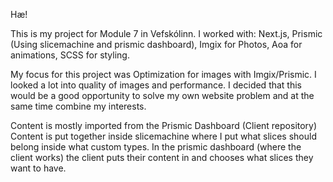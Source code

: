 Hæ! 

This is my project for Module 7 in Vefskólinn. 
I worked with: Next.js, Prismic (Using slicemachine and prismic dashboard), Imgix for Photos, Aoa for animations, SCSS for styling.

My focus for this project was Optimization for images with Imgix/Prismic. 
I looked a lot into quality of images and performance.
I decided that this would be a good opportunity to solve my own website problem and at the same time combine my interests. 

Content is mostly imported from the Prismic Dashboard (Client repository)
Content is put together inside slicemachine where I put what slices should belong inside what custom types. 
In the prismic dashboard (where the client works) the client puts their content in and chooses what slices they want to have. 
